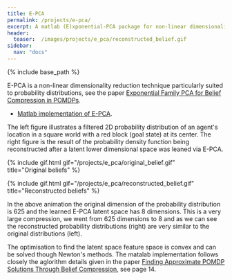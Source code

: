 ```yaml
---
title: E-PCA
permalink: /projects/e-pca/
excerpt: A matlab (E)xponential-PCA package for non-linear dimensionality reduction.
header:
  teaser:  /images/projects/e_pca/reconstructed_belief.gif
sidebar:
  nav: "docs"
---
```


{% include base_path %}


E-PCA is a non-linear dimensionality reduction technique particularly suited
to probability distributions, see the paper [Exponential Family PCA for Belief Compression
in POMDPs](http://www.cs.cmu.edu/~ggordon/nickr-ggordon.nips02.pdf).

* [Matlab implementation of E-PCA](https://github.com/gpldecha/e-pca).

The left figure illustrates a filtered 2D probability distribution of an agent's location in a square world with a red block (goal state) at its center. The right figure is the result of the probability density function being reconstructed after a latent lower dimensional space was leaned via E-PCA.

{% include gif.html
           gif="/projects/e_pca/original_belief.gif"    
           title="Original beliefs"
%}

{% include gif.html
           gif="/projects/e_pca/reconstructed_belief.gif"    
           title="Reconstructed beliefs"
%}

In the above animation the original dimension of the probability distribution is 625 and the learned E-PCA latent space
has 8 dimensions. This is a very large compression, we went from 625 dimensions to 8 and as we can see the reconstructed probability distributions (right) are very similar to the original distributions (left).

The optimisation to find the latent space feature space is convex and can be solved though Newton's methods. The matalab implementation follows closely the aglorithm details given in the paper [Finding Approximate POMDP Solutions Through Belief
Compression](https://arxiv.org/pdf/1107.0053.pdf), see page 14.
